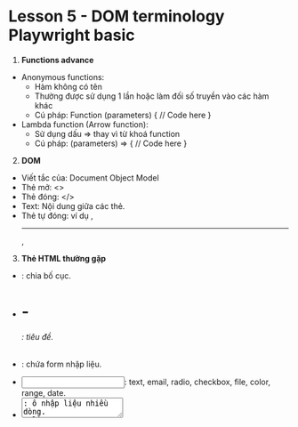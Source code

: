 # Lesson 5 - DOM terminology Playwright basic
1. **Functions advance**
- Anonymous functions:
    - Hàm không có tên 
    - Thường được sử dụng 1 lần hoặc làm đối số truyền vào các hàm khác 
    - Cú pháp: 
Function (parameters) { 
 // Code here 
}
- Lambda function (Arrow function):
    - Sử dụng dấu => thay vì từ khoá function 
    - Cú pháp: 
(parameters) => { 
 // Code here 
}
2. **DOM**
- Viết tắc của: Document Object Model 
- Thẻ mở: <>
- Thẻ đóng: </>
- Text: Nội dung giữa các thẻ.
- Thẻ tự đóng: ví dụ <img src=""/>, <hr>, <br>
3. **Thẻ HTML thường gặp**
- <div>: chia bố cục.
- <h1> - <h6>: tiêu đề.
- <form>: chứa form nhập liệu.
- <input>: text, email, radio, checkbox, file, color, range, date.
- <textarea>: ô nhập liệu nhiều dòng.
- <button>: nút bấm.
- <table>: <thead>, <tbody>, <tfoot>, <tr>, <th>, <td>.
- <iframe>: hiển thị trang web khác bên trong trang hiện tại.
4. **Selector**
- Dùng để xác định phần tử trên trang web để thao tác.
- Các loại selector:
    - XPath
    - CSS
    - Playwright selector
5. **Xpath**
- XPath tuyệt đối: bắt đầu bằng /, đi từ root node.
- XPath tương đối: bắt đầu bằng //, thường dùng hơn.
- Ví dụ: //button[@id='add-task']
6. **Basic Actions trong Playwright**
- Điều hướng: await page.goto('https://example.com')
- Click: await page.locator("//button[@id='add-task']").click()
- Nhập liệu (Fill): await page.locator("//input[@id='search']").fill('Playwright VN');
- Nhập từng ký tự: await page.locator("//input[@id='search']").pressSequentially('Text', { delay: 100 });
- Select option: await page.selectOption("//select[]", "value");
- Upload file: await page.locator("//input[]").setInputFiles("filePath");
- Check/Uncheck: await page.locator("//input").setChecked(true/false);
